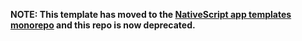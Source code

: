 **NOTE: This template has moved to the [NativeScript app templates monorepo](https://github.com/NativeScript/nativescript-app-templates/tree/master/packages/template-tab-navigation-ng) and this repo is now deprecated.**
